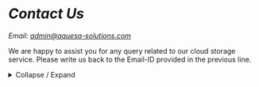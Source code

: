 # *Contact Us*

_Email: [admin@aquesa-solutions.com](mailto:admin@aquesa-solutions.com)_

We are happy to assist you for any query related to our cloud storage service. Please write us back to the Email-ID provided in the previous line.

<details>
<summary>Collapse / Expand</summary>

Content goes here, something like  
1. Something  
2. Something  
3. Something..
</details>